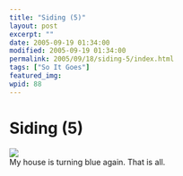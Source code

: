 ```yaml
---
title: "Siding (5)"
layout: post
excerpt: ""
date: 2005-09-19 01:34:00
modified: 2005-09-19 01:34:00
permalink: 2005/09/18/siding-5/index.html
tags: ["So It Goes"]
featured_img: 
wpid: 88
---
```


# Siding (5)

[![](http://static.flickr.com/27/44518602_d5cbbc9b94_m.jpg)](http://www.flickr.com/photos/pj/44518602/)  
My house is turning blue again. That is all.